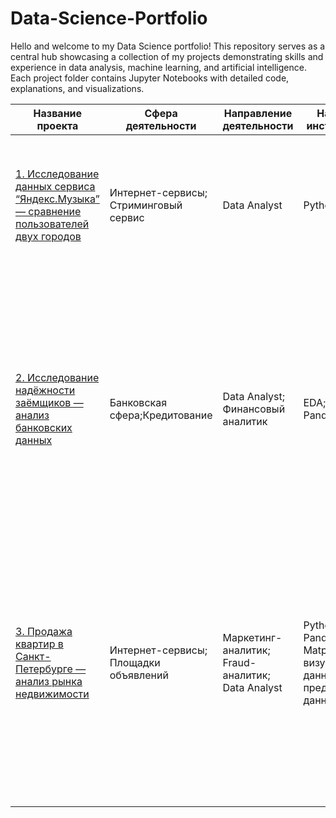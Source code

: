 # Data-Science-Portfolio
Hello and welcome to my Data Science portfolio! This repository serves as a central hub showcasing a collection of my projects demonstrating skills and experience in data analysis, machine learning, and artificial intelligence. Each project folder contains Jupyter Notebooks with detailed code, explanations, and visualizations.

| Название проекта | Сфера деятельности | Направление деятельности | Навыки и инструменты | Задачи проекта | Описание проекта | Ключевые слова проекта |
|---|---|---|---|---|---|---|
| [1. Исследование данных сервиса “Яндекс.Музыка” — сравнение пользователей двух городов](https://github.com/maxzaikin/Data-Science-Portfolio/blob/main/Data-Analysis/1.%20Data_Analysis_of_Yandex.Music_Comparing_Users_in_Two_Cities.ipynb)| Интернет-сервисы; Стриминговый сервис |Data Analyst |Python; Pandas |На реальных данных Яндекс.Музыки c помощью библиотеки Pandas и её возможностей проверить данные и сравнить поведение и предпочтения пользователей двух столиц — Москвы и Санкт-Петербурга. | На реальных данных Яндекс.Музыки вы проверите данные и сравните поведение пользователей двух столиц.|data analyst; аналитик данных; аналитик; analyst |
|[2. Исследование надёжности заёмщиков — анализ банковских данных](https://github.com/maxzaikin/Data-Science-Portfolio/blob/main/Data-Analysis/2.%20Bank_Loan_Default_Risk_Study.ipynb) |Банковская сфера;Кредитование|Data Analyst; Финансовый аналитик | EDA; Python; Pandas| На основе статистики о платёжеспособности клиентов исследовать влияет ли семейное положение и количество детей клиента на факт возврата кредита в срок|На основе данных кредитного отдела банка исследовал влияние семейного положения и количества детей на факт погашения кредита в срок. Была получена информация о данных. Определены и обработаны пропуски. Заменены типы данных на соответствующие хранящимся данным. Удалены дубликаты. Категоризованы данные. Один датафрейм декомпозирован на три. | data analyst, налитик данных, аналитик, финансовый аналитик, analyst|
|[3. Продажа квартир в Санкт-Петербурге — анализ рынка недвижимости](https://github.com/maxzaikin/Data-Science-Portfolio/blob/main/Data-Analysis/3.%20Research_on_the_Real_Estate_Market_for_Apartment_Sales.ipynb) | Интернет-сервисы; Площадки объявлений| Маркетинг-аналитик; Fraud-аналитик; Data Analyst| Python; Pandas; Matplotlib; EDA; визуализация данных; предобработка данных|Используя данные сервиса Яндекс.Недвижимость, определить рыночную стоимость объектов недвижимости и типичные параметры квартир | На основе данных сервиса Яндекс.Недвижимость определена рыночная стоимость объектов недвижимости разного типа, типичные параметры квартир, в зависимости от удаленности от центра. Проведена редобработка данных. Добавлены новые данные. Построены гистограммы, боксплоты, диаграммы рассеивания.| маркетинговый аналитик; фрод аналитик; fraud analyst; data analyst; аналитик данных;  аналитик; analyst; обработка данных; histogram; boxplot; scattermatrix; категоризация; scatterplot; фрод-мониторинг|
| | | | | | | |
| | | | | | | |
| | | | | | | |
| | | | | | | |
| | | | | | | |
| | | | | | | |
